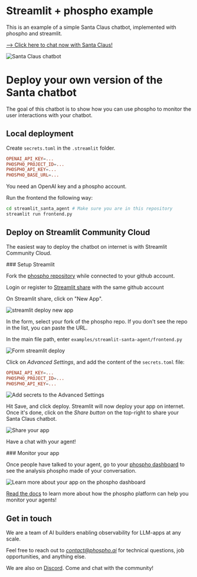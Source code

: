# Streamlit + phospho example

This is an example of a simple Santa Claus chatbot, implemented with phospho and streamlit.

[--> Click here to chat now with Santa Claus!](https://santa-agent.streamlit.app)

![Santa Claus chatbot](screenshots/chatbot.png)

# Deploy your own version of the Santa chatbot

The goal of this chatbot is to show how you can use phospho to monitor the user interactions with your chatbot.

## Local deployment

Create `secrets.toml` in the `.streamlit` folder.

```toml
OPENAI_API_KEY=...
PHOSPHO_PROJECT_ID=...
PHOSPHO_API_KEY=...
PHOSPHO_BASE_URL=...
```

You need an OpenAI key and a phospho account.

Run the frontend the following way:

```bash
cd streamlit_santa_agent # Make sure you are in this repository
streamlit run frontend.py
```

## Deploy on Streamlit Community Cloud

The easiest way to deploy the chatbot on internet is with Streamlit Community Cloud.

### Setup Streamlit

Fork the [phospho repository](https://github.com/phospho-app/phospho) while connected to your github account.

Login or register to [Streamlit share](https://share.streamlit.io) with the same github account

On Streamlit share, click on "New App".

![streamlit deploy new app](https://docs.streamlit.io/images/streamlit-community-cloud/deploy-empty-new-app.png)

In the form, select your fork of the phospho repo. If you don't see the repo in the list, you can paste the URL.

In the main file path, enter `examples/streamlit-santa-agent/frontend.py`

![Form streamlit deploy](screenshots/deploy_app.png)

Click on _Advanced Settings_, and add the content of the `secrets.toml` file:

```toml
OPENAI_API_KEY=...
PHOSPHO_PROJECT_ID=...
PHOSPHO_API_KEY=...
```

![Add secrets to the Advanced Settings](screenshots/streamlit_secrets.png)

Hit Save, and click deploy. Streamlit will now deploy your app on internet. Once it's done, click on the _Share button_ on the top-right to share your Santa Claus chatbot.

![Share your app](screenshots/share_app.png)

Have a chat with your agent!

### Monitor your app

Once people have talked to your agent, go to your [phospho dashboard](https://platform.phospho.app) to see the analysis phospho made of your conversation.

![Learn more about your app on the phospho dashboard](screenshots/phospho_dashboard.png)

[Read the docs](https://docs.phospho.app) to learn more about how the phospho platform can help you monitor your agents!

## Get in touch

We are a team of AI builders enabling observability for LLM-apps at any scale.

Feel free to reach out to *contact@phospho.ai* for technical questions, job opportunities, and anything else.

We are also on [Discord](https://discord.gg/wk4uBSnKyW). Come and chat with the community!

